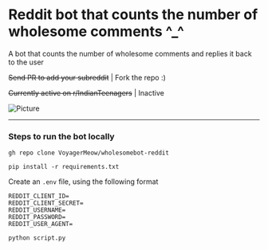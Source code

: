 # Reddit bot that counts the number of wholesome comments ^_^

A bot that counts the number of wholesome comments and replies it back to the user

~~Send PR to add your subreddit~~ | Fork the repo :)

~~Currently active on r/IndianTeenagers~~ | Inactive

![Picture](https://raw.githubusercontent.com/MeowthyVoyager/reddit-wholesome-counter/main/banner.png)

<hr>

### Steps to run the bot locally

```
gh repo clone VoyagerMeow/wholesomebot-reddit
```
```
pip install -r requirements.txt
```
Create an ```.env``` file, using the following format
```
REDDIT_CLIENT_ID=
REDDIT_CLIENT_SECRET=
REDDIT_USERNAME=
REDDIT_PASSWORD=
REDDIT_USER_AGENT=
```
```
python script.py
```
